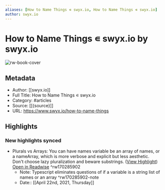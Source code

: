 ```yaml
---
aliases: [How to Name Things ∊ swyx.io, How to Name Things ∊ swyx.io]
author: swyx.io
---
```

# How to Name Things ∊ swyx.io by swyx.io

![rw-book-cover](https://readwise-assets.s3.amazonaws.com/static/images/article1.be68295a7e40.png)

## Metadata
- Author: [[swyx.io]]
- Full Title: How to Name Things ∊ swyx.io
- Category: #articles
- Source: [[{source}]]
- URL: https://www.swyx.io/how-to-name-things

## Highlights
### New highlights synced
- Plurals vs Arrays: You can have names variable be an array of names, or a nameArray, which is more verbose and explicit but less aesthetic. Don't choose lazy pluralization and beware substrings. ([View Highlight](https://instapaper.com/read/1404928112/16168118)) [Open in Readwise](https://readwise.io/open/170285902) ^rw170285902
    - Note: Typescript eliminates questions of if a variable is a string list of names or an array ^rw170285902-note
    - Date:: [[April 22nd, 2021, Thursday]]
